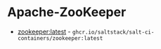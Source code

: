 # Apache-ZooKeeper

- [zookeeper:latest](https://hub.docker.com/r/_/zookeeper/tags?name=latest) - `ghcr.io/saltstack/salt-ci-containers/zookeeper:latest`
